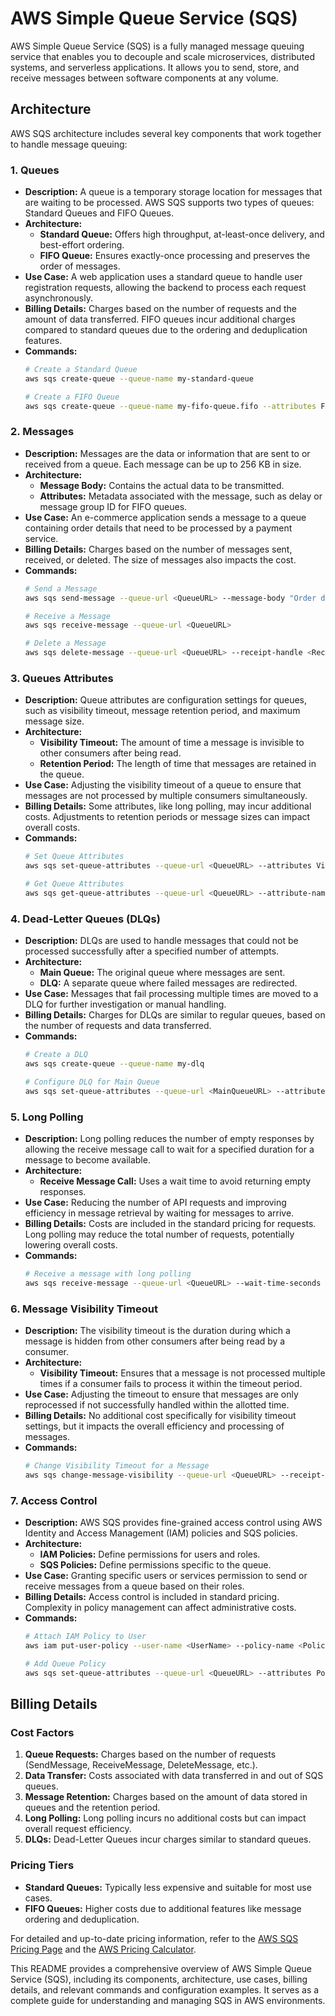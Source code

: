 # AWS Simple Queue Service (SQS)

AWS Simple Queue Service (SQS) is a fully managed message queuing service that enables you to decouple and scale microservices, distributed systems, and serverless applications. It allows you to send, store, and receive messages between software components at any volume.

## Architecture

AWS SQS architecture includes several key components that work together to handle message queuing:

### 1. Queues
   - **Description:** A queue is a temporary storage location for messages that are waiting to be processed. AWS SQS supports two types of queues: Standard Queues and FIFO Queues.
   - **Architecture:** 
     - **Standard Queue:** Offers high throughput, at-least-once delivery, and best-effort ordering.
     - **FIFO Queue:** Ensures exactly-once processing and preserves the order of messages.
   - **Use Case:** A web application uses a standard queue to handle user registration requests, allowing the backend to process each request asynchronously.
   - **Billing Details:** Charges based on the number of requests and the amount of data transferred. FIFO queues incur additional charges compared to standard queues due to the ordering and deduplication features.
   - **Commands:**
     ```bash
     # Create a Standard Queue
     aws sqs create-queue --queue-name my-standard-queue

     # Create a FIFO Queue
     aws sqs create-queue --queue-name my-fifo-queue.fifo --attributes FifoQueue=true,ContentBasedDeduplication=true
     ```

### 2. Messages
   - **Description:** Messages are the data or information that are sent to or received from a queue. Each message can be up to 256 KB in size.
   - **Architecture:** 
     - **Message Body:** Contains the actual data to be transmitted.
     - **Attributes:** Metadata associated with the message, such as delay or message group ID for FIFO queues.
   - **Use Case:** An e-commerce application sends a message to a queue containing order details that need to be processed by a payment service.
   - **Billing Details:** Charges based on the number of messages sent, received, or deleted. The size of messages also impacts the cost.
   - **Commands:**
     ```bash
     # Send a Message
     aws sqs send-message --queue-url <QueueURL> --message-body "Order details"

     # Receive a Message
     aws sqs receive-message --queue-url <QueueURL>

     # Delete a Message
     aws sqs delete-message --queue-url <QueueURL> --receipt-handle <ReceiptHandle>
     ```

### 3. Queues Attributes
   - **Description:** Queue attributes are configuration settings for queues, such as visibility timeout, message retention period, and maximum message size.
   - **Architecture:** 
     - **Visibility Timeout:** The amount of time a message is invisible to other consumers after being read.
     - **Retention Period:** The length of time that messages are retained in the queue.
   - **Use Case:** Adjusting the visibility timeout of a queue to ensure that messages are not processed by multiple consumers simultaneously.
   - **Billing Details:** Some attributes, like long polling, may incur additional costs. Adjustments to retention periods or message sizes can impact overall costs.
   - **Commands:**
     ```bash
     # Set Queue Attributes
     aws sqs set-queue-attributes --queue-url <QueueURL> --attributes VisibilityTimeout=60

     # Get Queue Attributes
     aws sqs get-queue-attributes --queue-url <QueueURL> --attribute-names All
     ```

### 4. Dead-Letter Queues (DLQs)
   - **Description:** DLQs are used to handle messages that could not be processed successfully after a specified number of attempts.
   - **Architecture:** 
     - **Main Queue:** The original queue where messages are sent.
     - **DLQ:** A separate queue where failed messages are redirected.
   - **Use Case:** Messages that fail processing multiple times are moved to a DLQ for further investigation or manual handling.
   - **Billing Details:** Charges for DLQs are similar to regular queues, based on the number of requests and data transferred.
   - **Commands:**
     ```bash
     # Create a DLQ
     aws sqs create-queue --queue-name my-dlq

     # Configure DLQ for Main Queue
     aws sqs set-queue-attributes --queue-url <MainQueueURL> --attributes RedrivePolicy='{"deadLetterTargetArn":"<DLQArn>","maxReceiveCount":"5"}'
     ```

### 5. Long Polling
   - **Description:** Long polling reduces the number of empty responses by allowing the receive message call to wait for a specified duration for a message to become available.
   - **Architecture:** 
     - **Receive Message Call:** Uses a wait time to avoid returning empty responses.
   - **Use Case:** Reducing the number of API requests and improving efficiency in message retrieval by waiting for messages to arrive.
   - **Billing Details:** Costs are included in the standard pricing for requests. Long polling may reduce the total number of requests, potentially lowering overall costs.
   - **Commands:**
     ```bash
     # Receive a message with long polling
     aws sqs receive-message --queue-url <QueueURL> --wait-time-seconds 20
     ```

### 6. Message Visibility Timeout
   - **Description:** The visibility timeout is the duration during which a message is hidden from other consumers after being read by a consumer.
   - **Architecture:** 
     - **Visibility Timeout:** Ensures that a message is not processed multiple times if a consumer fails to process it within the timeout period.
   - **Use Case:** Adjusting the timeout to ensure that messages are only reprocessed if not successfully handled within the allotted time.
   - **Billing Details:** No additional cost specifically for visibility timeout settings, but it impacts the overall efficiency and processing of messages.
   - **Commands:**
     ```bash
     # Change Visibility Timeout for a Message
     aws sqs change-message-visibility --queue-url <QueueURL> --receipt-handle <ReceiptHandle> --visibility-timeout 120
     ```

### 7. Access Control
   - **Description:** AWS SQS provides fine-grained access control using AWS Identity and Access Management (IAM) policies and SQS policies.
   - **Architecture:** 
     - **IAM Policies:** Define permissions for users and roles.
     - **SQS Policies:** Define permissions specific to the queue.
   - **Use Case:** Granting specific users or services permission to send or receive messages from a queue based on their roles.
   - **Billing Details:** Access control is included in standard pricing. Complexity in policy management can affect administrative costs.
   - **Commands:**
     ```bash
     # Attach IAM Policy to User
     aws iam put-user-policy --user-name <UserName> --policy-name <PolicyName> --policy-document file://policy.json

     # Add Queue Policy
     aws sqs set-queue-attributes --queue-url <QueueURL> --attributes Policy=file://policy.json
     ```

## Billing Details

### Cost Factors

1. **Queue Requests:** Charges based on the number of requests (SendMessage, ReceiveMessage, DeleteMessage, etc.).
2. **Data Transfer:** Costs associated with data transferred in and out of SQS queues.
3. **Message Retention:** Charges based on the amount of data stored in queues and the retention period.
4. **Long Polling:** Long polling incurs no additional costs but can impact overall request efficiency.
5. **DLQs:** Dead-Letter Queues incur charges similar to standard queues.

### Pricing Tiers

- **Standard Queues:** Typically less expensive and suitable for most use cases.
- **FIFO Queues:** Higher costs due to additional features like message ordering and deduplication.

For detailed and up-to-date pricing information, refer to the [AWS SQS Pricing Page](https://aws.amazon.com/sqs/pricing/) and the [AWS Pricing Calculator](https://calculator.aws/#/).

This README provides a comprehensive overview of AWS Simple Queue Service (SQS), including its components, architecture, use cases, billing details, and relevant commands and configuration examples. It serves as a complete guide for understanding and managing SQS in AWS environments.
